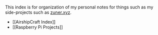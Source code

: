 This index is for organization of my personal notes for things such as my side-projects such as [zuner.xyz](zuner.xyz).

- [[AirshipCraft Index]]
- [[Raspberry Pi Projects]]